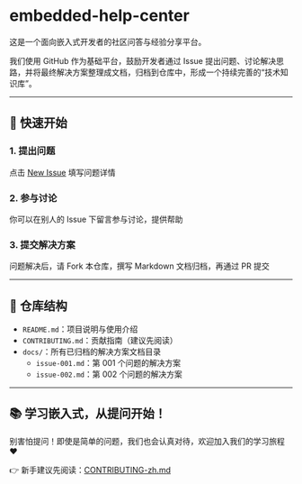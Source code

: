 # embedded-help-center

这是一个面向嵌入式开发者的社区问答与经验分享平台。

我们使用 GitHub 作为基础平台，鼓励开发者通过 Issue 提出问题、讨论解决思路，并将最终解决方案整理成文档，归档到仓库中，形成一个持续完善的“技术知识库”。

---

## 🚀 快速开始

### 1. 提出问题
点击 [New Issue](https://github.com/Vic-sl/embedded-help-center/issues/new) 填写问题详情

### 2. 参与讨论
你可以在别人的 Issue 下留言参与讨论，提供帮助

### 3. 提交解决方案
问题解决后，请 Fork 本仓库，撰写 Markdown 文档归档，再通过 PR 提交

---

## 📁 仓库结构

- `README.md`：项目说明与使用介绍
- `CONTRIBUTING.md`：贡献指南（建议先阅读）
- `docs/`：所有已归档的解决方案文档目录
  - `issue-001.md`：第 001 个问题的解决方案
  - `issue-002.md`：第 002 个问题的解决方案

---

## 📚 学习嵌入式，从提问开始！

别害怕提问！即使是简单的问题，我们也会认真对待，欢迎加入我们的学习旅程❤️

👉 新手建议先阅读：[CONTRIBUTING-zh.md](./CONTRIBUTING-zh.md)
